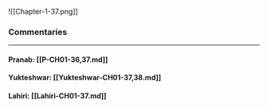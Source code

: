 ![[Chapter-1-37.png]]

### Commentaries

---

#### Pranab: [[P-CH01-36,37.md]]

#### Yukteshwar: [[Yukteshwar-CH01-37,38.md]]

#### Lahiri: [[Lahiri-CH01-37.md]]
